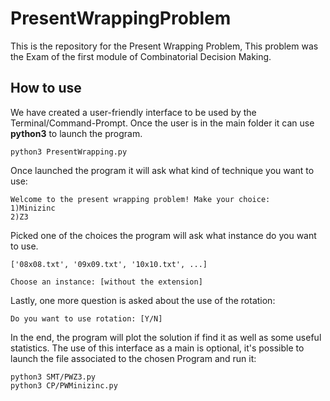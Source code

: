 # PresentWrappingProblem
This is the repository for the Present Wrapping Problem, 
This problem was the Exam of the first module of Combinatorial Decision Making.


## How to use
We have created a user-friendly interface to be used by the Terminal/Command-Prompt. 
Once the user is in the main folder it can use **python3** to launch the program.
```
python3 PresentWrapping.py
```

Once launched the program it will ask what kind of technique you want to use:
```
Welcome to the present wrapping problem! Make your choice:
1)Minizinc
2)Z3
```

Picked one of the choices the program will ask what instance do you want to use.

```
['08x08.txt', '09x09.txt', '10x10.txt', ...]

Choose an instance: [without the extension]
```

Lastly, one more question is asked about the use of the rotation:
```
Do you want to use rotation: [Y/N]
```

In the end, the program will plot the solution if find it as well as some useful statistics. 
The use of this interface as a main is optional, it's possible to launch the file associated to the chosen Program and run it:
```
python3 SMT/PWZ3.py
python3 CP/PWMinizinc.py
```
